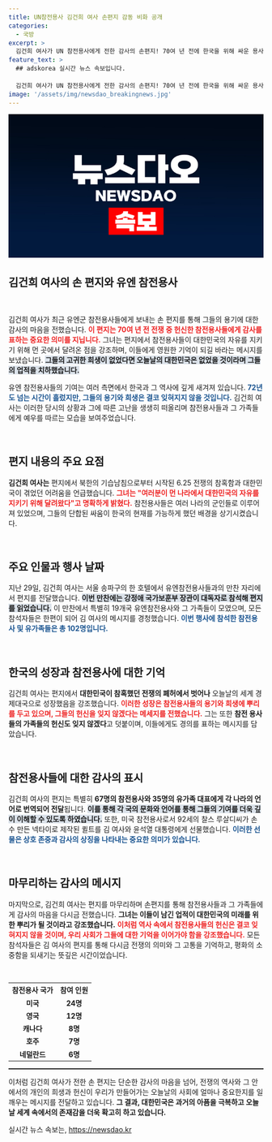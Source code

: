 ```yaml
---
title: UN참전용사 김건희 여사 손편지 감동 비화 공개
categories:
  - 국방
excerpt: >
  김건희 여사가 UN 참전용사에게 전한 감사의 손편지! 70여 년 전에 한국을 위해 싸운 용사들의 희생을 기리며, 지금의 자유와 번영을 함께 나누고자 하는 그녀의 마음이 담겨 있습니다. 클릭해 더 알아보세요!
feature_text: >
  ## adskorea 실시간 뉴스 속보입니다.

  김건희 여사가 UN 참전용사에게 전한 감사의 손편지! 70여 년 전에 한국을 위해 싸운 용사들의 희생을 기리며, 지금의 자유와 번영을 함께 나누고자 하는 그녀의 마음이 담겨 있습니다. 클릭해 더 알아보세요!
image: '/assets/img/newsdao_breakingnews.jpg'
---
```


<p><img src="/assets/img/newsdao_breakingnews.jpg" alt="adskorea 속보" /></p>

<h2 data-ke-size="size26">김건희 여사의 손 편지와 유엔 참전용사</h2>

<p data-ke-size="size16">&nbsp;</p>

<p>김건희 여사가 최근 유엔군 참전용사들에게 보내는 손 편지를 통해 그들의 용기에 대한 감사의 마음을 전했습니다. <b><span style="color: #ee2323;">이 편지는 70여 년 전 전쟁 중 헌신한 참전용사들에게 감사를 표하는 중요한 의미를 지닙니다.</span></b> 그녀는 편지에서 참전용사들이 대한민국의 자유를 지키기 위해 먼 곳에서 달려온 점을 강조하며, 이들에게 영원한 기억이 되길 바라는 메시지를 보냈습니다. <b><span style="background-color: #21538527;">그들의 고귀한 희생이 없었다면 오늘날의 대한민국은 없었을 것이라며 그들의 업적을 치하했습니다.</span></b></p>

<p>유엔 참전용사들의 기여는 여러 측면에서 한국과 그 역사에 깊게 새겨져 있습니다. <b><span style="color: #1a5490;">72년도 넘는 시간이 흘렀지만, 그들의 용기와 희생은 결코 잊혀지지 않을 것입니다.</span></b> 김건희 여사는 이러한 당시의 상황과 그에 따른 고난을 생생히 떠올리며 참전용사들과 그 가족들에게 예우를 따르는 모습을 보여주었습니다.</p>

<p data-ke-size="size16">&nbsp;</p>

<h2 data-ke-size="size26">편지 내용의 주요 요점</h2>

<p><b>김건희 여사는</b> 편지에서 북한의 기습남침으로부터 시작된 6.25 전쟁의 참혹함과 대한민국이 겪었던 어려움을 언급했습니다. <b><span style="color: #ee2323;">그녀는 "여러분이 먼 나라에서 대한민국의 자유를 지키기 위해 달려왔다"고 명확하게 밝혔다.</span></b> 참전용사들은 여러 나라의 군인들로 이루어져 있었으며, 그들의 단합된 싸움이 한국의 현재를 가능하게 했던 배경을 상기시켰습니다.</p>

<p data-ke-size="size16">&nbsp;</p>

<h2 data-ke-size="size26">주요 인물과 행사 날짜</h2>

<p>지난 29일, 김건희 여사는 서울 송파구의 한 호텔에서 유엔참전용사들과의 만찬 자리에서 편지를 전달했습니다. <b><span style="background-color: #21538527;">이번 만찬에는 강정애 국가보훈부 장관이 대독자로 참석해 편지를 읽었습니다.</span></b> 이 만찬에서 특별히 19개국 유엔참전용사와 그 가족들이 모였으며, 모든 참석자들은 한편이 되어 김 여사의 메시지를 경청했습니다. <b><span style="color: #1a5490;">이번 행사에 참석한 참전용사 및 유가족들은 총 102명입니다.</span></b></p>

<p data-ke-size="size16">&nbsp;</p>

<h2 data-ke-size="size26">한국의 성장과 참전용사에 대한 기억</h2>

<p>김건희 여사는 편지에서 <b>대한민국이 참혹했던 전쟁의 폐허에서 벗어나</b> 오늘날의 세계 경제대국으로 성장했음을 강조했습니다. <b><span style="color: #ee2323;">이러한 성장은 참전용사들의 용기와 희생에 뿌리를 두고 있으며, 그들의 헌신을 잊지 않겠다는 메세지를 전했습니다.</span></b> 그는 또한 <b>참전 용사들의 가족들의 헌신도 잊지 않겠다</b>고 덧붙이며, 이들에게도 경의를 표하는 메시지를 담았습니다. </p>

<p data-ke-size="size16">&nbsp;</p>

<h2 data-ke-size="size26">참전용사들에 대한 감사의 표시</h2>

<p>김건희 여사의 편지는 특별히 <b>67명의 참전용사와 35명의 유가족 대표에게 각 나라의 언어로 번역되어 전달</b>됩니다. <b><span style="background-color: #21538527;">이를 통해 각 국의 문화와 언어를 통해 그들의 기여를 더욱 깊이 이해할 수 있도록 하였습니다.</span></b> 또한, 미국 참전용사로서 92세의 찰스 루살디씨가 손수 만든 넥타이로 제작된 퀼트를 김 여사와 윤석열 대통령에게 선물했습니다. <b><span style="color: #1a5490;">이러한 선물은 상호 존중과 감사의 상징을 나타내는 중요한 의미가 있습니다.</span></b></p>

<p data-ke-size="size16">&nbsp;</p>

<h2 data-ke-size="size26">마무리하는 감사의 메시지</h2>

<p>마지막으로, 김건희 여사는 편지를 마무리하며 손편지를 통해 참전용사들과 그 가족들에게 감사의 마음을 다시금 전했습니다. <b>그녀는 이들이 남긴 업적이 대한민국의 미래를 위한 뿌리가 될 것이라고 강조했습니다.</b> <b><span style="color: #ee2323;">이처럼 역사 속에서 참전용사들의 헌신은 결코 잊혀지지 않을 것이며, 우리 사회가 그들에 대한 기억을 이어가야 함을 강조했습니다.</span></b> 모든 참석자들은 김 여사의 편지를 통해 다시금 전쟁의 의미와 그 고통을 기억하고, 평화의 소중함을 되새기는 뜻깊은 시간이었습니다. </p>

<p data-ke-size="size16">&nbsp;</p>

<table style="width:100%">
  <tr>
    <th style="text-align: center;"><b>참전용사 국가</b></th>
    <th style="text-align: center;"><b>참여 인원</b></th>
  </tr>
  <tr>
    <td style="text-align: center; height: 17px;"><b>미국</b></td>
    <td style="text-align: center; height: 17px;"><b>24명</b></td>
  </tr>
  <tr>
    <td style="text-align: center; height: 17px;"><b>영국</b></td>
    <td style="text-align: center; height: 17px;"><b>12명</b></td>
  </tr>
  <tr>
    <td style="text-align: center; height: 17px;"><b>캐나다</b></td>
    <td style="text-align: center; height: 17px;"><b>8명</b></td>
  </tr>
  <tr>
    <td style="text-align: center; height: 17px;"><b>호주</b></td>
    <td style="text-align: center; height: 17px;"><b>7명</b></td>
  </tr>
  <tr>
    <td style="text-align: center; height: 17px;"><b>네덜란드</b></td>
    <td style="text-align: center; height: 17px;"><b>6명</b></td>
  </tr>
</table>

<hr style="height: 2px;">

<p>이처럼 김건희 여사가 전한 손 편지는 단순한 감사의 마음을 넘어, 전쟁의 역사와 그 안에서의 개인의 희생과 헌신이 우리가 만들어가는 오늘날의 사회에 얼마나 중요한지를 일깨우는 메시지를 전달하고 있습니다. <b>그 결과, 대한민국은 과거의 아픔을 극복하고 오늘날 세계 속에서의 존재감을 더욱 확고히 하고 있습니다.</b></p>
실시간 뉴스 속보는, <a href="https://newsdao.kr" rel="dofollow">https://newsdao.kr</a>


